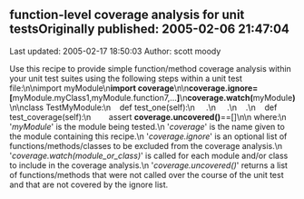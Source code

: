 ## function-level coverage analysis for unit testsOriginally published: 2005-02-06 21:47:04 
Last updated: 2005-02-17 18:50:03 
Author: scott moody 
 
Use this recipe to provide simple function/method coverage analysis within your unit test suites using the following steps within a unit test file:\n\nimport myModule\n<b>import coverage</b>\n\n<b>coverage.ignore=[</b>myModule.myClass1,myModule.function7,...<b>]</b>\n<b>coverage.watch(</b>myModule<b>)</b>\n\nclass TestMyModule:\n&nbsp;&nbsp;&nbsp;&nbsp;def test_one(self):\n &nbsp;&nbsp;&nbsp;&nbsp;.\n &nbsp;&nbsp;&nbsp;&nbsp;.\n&nbsp;&nbsp;&nbsp;&nbsp;.\n&nbsp;&nbsp;&nbsp;&nbsp;def test_coverage(self):\n&nbsp;&nbsp;&nbsp;&nbsp;&nbsp;&nbsp;&nbsp;&nbsp;assert <b>coverage.uncovered()</b>==[]\n\n     where:\n  '<i>myModule</i>' is the module being tested.\n  '<i>coverage</i>' is the name given to the module containing this recipe.\n  '<i>coverage.ignore</i>' is an optional list of functions/methods/classes to be excluded from the coverage analysis.\n  '<i>coverage.watch(module_or_class)</i>' is called for each module and/or class to include in the coverage analysis.\n  '<i>coverage.uncovered()</i>' returns a list of functions/methods that were not called over the course of the unit test and that are not covered by the ignore list.